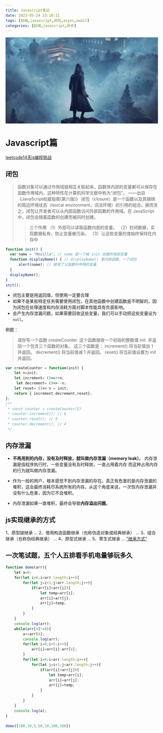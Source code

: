 ```yaml
---
title: Javascript笔记
date: 2023-05-24 23:18:11
tags: [前端,javascript,闭包,async,await]
categories: [前端,javascript,异步]
---
```


![](./Javascript%E7%AC%94%E8%AE%B0/bg.jpg)
# Javascript篇
[leetcode14天js编程挑战](https://leetcode.cn/circle/discuss/jE87x7/)

## 闭包
>函数对象可以通过作用域链相互关联起来，函数体内部的变量都可以保存在函数作用域内，这种特性在计算机科学文献中称为“闭包”。
——出自《JavaScript权威指南(第六版)》
闭包（closure）是一个函数以及其捆绑的周边环境状态（lexical environment，词法环境）的引用的组合。换而言之，闭包让开发者可以从内部函数访问外部函数的作用域。在 JavaScript 中，闭包会随着函数的创建而被同时创建。
>>三个作用
（1）外部可以读取函数内部的变量。 
（2）封闭数据，实现数据私有，防止变量被污染。 
（3）让这些变量的值始终保持在内存中
```js
function init() {
  var name = "Mozilla"; // name 是一个被 init 创建的局部变量
  function displayName() { // displayName() 是内部函数，一个闭包
      alert(name); // 使用了父函数中声明的变量
  }
  displayName();
}
init();
```
- 闭包主要是用返回值，但使用一定要合理
- 如果不是某些特定任务需要使用闭包，在其他函数中创建函数是不明智的，因为闭包在处理速度和内存消耗方面对脚本性能具有负面影响。
- 会产生内存泄漏问题，如果需要回收这些变量，我们可以手动把这些变量设为 `null`。

例题：
>请你写一个函数 createCounter. 这个函数接收一个初始的整数值 init  并返回一个包含三个函数的对象。
这三个函数是：
increment() 将当前值加 1 并返回。
decrement() 将当前值减 1 并返回。
reset() 将当前值设置为 init 并返回。

```js
var createCounter = function(init) {
    let n=init;
    let increment= ()=>++n;
     let decrement= ()=>--n;
    let reset= ()=> n = init;
    return { increment,decrement,reset};
};
/**
 * const counter = createCounter(5)
 * counter.increment(); // 6
 * counter.reset(); // 5
 * counter.decrement(); // 4
 */
```
## 内存泄漏
- **不再用到的内存，没有及时释放，就叫做内存泄漏（memory leak）**。 内存泄漏是指程序执行时，一些变量没有及时释放，一直占用着内存 而这种占用内存的行为就叫做内存泄漏。

- 作为一般的用户，根本感觉不到内存泄漏的存在。真正有危害的是内存泄漏的堆积，这会最终消耗尽系统所有的内存。从这个角度来说，一次性内存泄漏并没有什么危害，因为它不会堆积。

- 内存泄漏如果一直堆积，最终会导致**内存溢出问题**。

## js实现继承的方式
1、原型链继承 ...
2、借用构造函数继承（也称伪造对象或经典继承） ...
3、组合继承（也称伪经典继承） ...
4、原型式继承 ...
5、寄生式继承 ...
["继承方式"](https://www.cnblogs.com/Leophen/p/11401734.html#:~:text=%E4%BA%8C%E3%80%81JavaScript%E5%AE%9E%E7%8E%B0%E7%BB%A7%E6%89%BF%E7%9A%84%E6%96%B9%E5%BC%8F%201%201%E3%80%81%E5%8E%9F%E5%9E%8B%E9%93%BE%E7%BB%A7%E6%89%BF%20...%202%202%E3%80%81%E5%80%9F%E7%94%A8%E6%9E%84%E9%80%A0%E5%87%BD%E6%95%B0%E7%BB%A7%E6%89%BF%EF%BC%88%E4%B9%9F%E7%A7%B0%E4%BC%AA%E9%80%A0%E5%AF%B9%E8%B1%A1%E6%88%96%E7%BB%8F%E5%85%B8%E7%BB%A7%E6%89%BF%EF%BC%89%20...%203,4%E3%80%81%E5%8E%9F%E5%9E%8B%E5%BC%8F%E7%BB%A7%E6%89%BF%20...%205%205%E3%80%81%E5%AF%84%E7%94%9F%E5%BC%8F%E7%BB%A7%E6%89%BF%20...%206%206%E3%80%81%E5%AF%84%E7%94%9F%E7%BB%84%E5%90%88%E5%BC%8F%E7%BB%A7%E6%89%BF%20)

## 一次笔试题，五个人五排看手机电量够玩多久
```js
function demo(arr){
    let a=0;
    for(let i=0;i<arr.length;i++){
        for(let j=i+1;j<arr.length;j++){
            if(arr[i]<arr[j]){
                let temp=arr[i];
                arr[i]=arr[j];
                arr[j]=temp;
            }
        }
    }
    console.log(arr);
    while(arr[4]!=0){
        a+=arr[4];
        console.log(arr);
        for(let i=0;i<5;i++){
            arr[i]=arr[i]-arr[4];
        }        
        for(let i=0;i<arr.length;i++){
            for(let j=i+1;j<arr.length;j++){
                if(arr[i]<arr[j]){
                    let temp=arr[i];
                    arr[i]=arr[j];
                    arr[j]=temp;
                }
            }
        }
    }
    console.log(a);
}

demo([100,10,5,50,10,100,100])
```